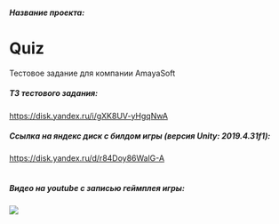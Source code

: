 ##### Название проекта: 
# Quiz
Тестовое задание для компании AmayaSoft
##### ТЗ тестового задания:
<https://disk.yandex.ru/i/gXK8UV-yHgqNwA>
<br/>
##### Ссылка на яндекс диск с билдом игры (версия Unity: 2019.4.31f1):
<https://disk.yandex.ru/d/r84Doy86WalG-A>
<br/>
<br/>
##### Видео на youtube с записью геймплея игры:
[![](http://img.youtube.com/vi/6rC9yPoGERQ/0.jpg)](https://youtu.be/6rC9yPoGERQ)
<br/>